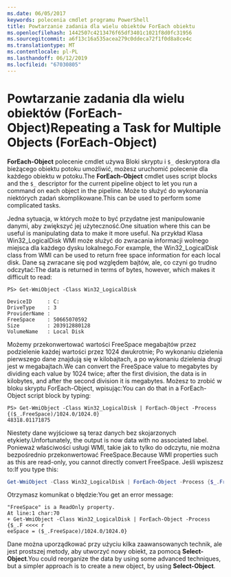 ```yaml
---
ms.date: 06/05/2017
keywords: polecenia cmdlet programu PowerShell
title: Powtarzanie zadania dla wielu obiektów ForEach obiektu
ms.openlocfilehash: 1442507c4213476f65df3401c1021f8d0fc31956
ms.sourcegitcommit: a6f13c16a535acea279c0ddeca72f1f0d8a8ce4c
ms.translationtype: MT
ms.contentlocale: pl-PL
ms.lasthandoff: 06/12/2019
ms.locfileid: "67030805"
---
```

# <a name="repeating-a-task-for-multiple-objects-foreach-object"></a><span data-ttu-id="3f8c6-103">Powtarzanie zadania dla wielu obiektów (ForEach-Object)</span><span class="sxs-lookup"><span data-stu-id="3f8c6-103">Repeating a Task for Multiple Objects (ForEach-Object)</span></span>

<span data-ttu-id="3f8c6-104">**ForEach-Object** polecenie cmdlet używa Bloki skryptu i `$_` deskryptora dla bieżącego obiektu potoku umożliwić, możesz uruchomić polecenie dla każdego obiektu w potoku.</span><span class="sxs-lookup"><span data-stu-id="3f8c6-104">The **ForEach-Object** cmdlet uses script blocks and the `$_` descriptor for the current pipeline object to let you run a command on each object in the pipeline.</span></span> <span data-ttu-id="3f8c6-105">Może to służyć do wykonania niektórych zadań skomplikowane.</span><span class="sxs-lookup"><span data-stu-id="3f8c6-105">This can be used to perform some complicated tasks.</span></span>

<span data-ttu-id="3f8c6-106">Jedna sytuacja, w których może to być przydatne jest manipulowanie danymi, aby zwiększyć jej użyteczność.</span><span class="sxs-lookup"><span data-stu-id="3f8c6-106">One situation where this can be useful is manipulating data to make it more useful.</span></span> <span data-ttu-id="3f8c6-107">Na przykład Klasa Win32_LogicalDisk WMI może służyć do zwracania informacji wolnego miejsca dla każdego dysku lokalnego.</span><span class="sxs-lookup"><span data-stu-id="3f8c6-107">For example, the Win32_LogicalDisk class from WMI can be used to return free space information for each local disk.</span></span> <span data-ttu-id="3f8c6-108">Dane są zwracane się pod względem bajtów, ale, co czyni go trudno odczytać:</span><span class="sxs-lookup"><span data-stu-id="3f8c6-108">The data is returned in terms of bytes, however, which makes it difficult to read:</span></span>

```
PS> Get-WmiObject -Class Win32_LogicalDisk

DeviceID     : C:
DriveType    : 3
ProviderName :
FreeSpace    : 50665070592
Size         : 203912880128
VolumeName   : Local Disk
```

<span data-ttu-id="3f8c6-109">Możemy przekonwertować wartości FreeSpace megabajtów przez podzielenie każdej wartości przez 1024 dwukrotnie; Po wykonaniu dzielenia pierwszego dane znajdują się w kilobajtach, a po wykonaniu dzielenia drugi jest w megabajtach.</span><span class="sxs-lookup"><span data-stu-id="3f8c6-109">We can convert the FreeSpace value to megabytes by dividing each value by 1024 twice; after the first division, the data is in kilobytes, and after the second division it is megabytes.</span></span> <span data-ttu-id="3f8c6-110">Możesz to zrobić w bloku skryptu ForEach-Object, wpisując:</span><span class="sxs-lookup"><span data-stu-id="3f8c6-110">You can do that in a ForEach-Object script block by typing:</span></span>

```
PS> Get-WmiObject -Class Win32_LogicalDisk | ForEach-Object -Process {($_.FreeSpace)/1024.0/1024.0}
48318.01171875
```

<span data-ttu-id="3f8c6-111">Niestety dane wyjściowe są teraz danych bez skojarzonych etykiety.</span><span class="sxs-lookup"><span data-stu-id="3f8c6-111">Unfortunately, the output is now data with no associated label.</span></span> <span data-ttu-id="3f8c6-112">Ponieważ właściwości usługi WMI, takie jak to tylko do odczytu, nie można bezpośrednio przekonwertować FreeSpace.</span><span class="sxs-lookup"><span data-stu-id="3f8c6-112">Because WMI properties such as this are read-only, you cannot directly convert FreeSpace.</span></span> <span data-ttu-id="3f8c6-113">Jeśli wpiszesz to:</span><span class="sxs-lookup"><span data-stu-id="3f8c6-113">If you type this:</span></span>

```powershell
Get-WmiObject -Class Win32_LogicalDisk | ForEach-Object -Process {$_.FreeSpace = ($_.FreeSpace)/1024.0/1024.0}
```

<span data-ttu-id="3f8c6-114">Otrzymasz komunikat o błędzie:</span><span class="sxs-lookup"><span data-stu-id="3f8c6-114">You get an error message:</span></span>

```output
"FreeSpace" is a ReadOnly property.
At line:1 char:70
+ Get-WmiObject -Class Win32_LogicalDisk | ForEach-Object -Process {$_.F <<<< r
eeSpace = ($_.FreeSpace)/1024.0/1024.0}
```

<span data-ttu-id="3f8c6-115">Dane można uporządkować przy użyciu kilka zaawansowanych technik, ale jest prostszej metody, aby utworzyć nowy obiekt, za pomocą **Select-Object**.</span><span class="sxs-lookup"><span data-stu-id="3f8c6-115">You could reorganize the data by using some advanced techniques, but a simpler approach is to create a new object, by using **Select-Object**.</span></span>
